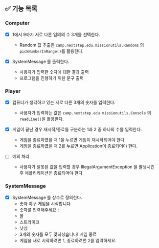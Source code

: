 ## ✅ 기능 목록

### Computer

- [x] 1에서 9까지 서로 다른 임의의 수 3개를 선택한다.
  - Random 값 추출은 `camp.nextstep.edu.missionutils.Randoms` 의 `pickNumberInRange()`를 활용한다.

- [x] SystemMessage 를 출력한다.
  - 사용자가 입력한 숫자에 대한 결과 출력
  - 프로그램을 진행하기 위한 문구 출력

### Player

- [x] 컴퓨터가 생각하고 있는 서로 다른 3개의 숫자를 입력한다.
  - 사용자가 입력하는 값은 `camp.nextstep.edu.missionutils.Console` 의 `readLine()`을 활용한다.

- [x] 게임이 끝난 경우 재시작/종료를 구분하는 1과 2 중 하나의 수를 입력한다.
  - 게임을 종료하였을 때 1을 누르면 게임이 재시작되어야 한다.
  - 게임을 종료하였을 때 2를 누르면 Application이 종료되어야 한다.

- [ ] 예외 처리
  - 사용자가 잘못된 값을 입력할 경우 IllegalArgumentException 을 발생시킨 후 애플리케이션은 종료되어야 한다.

### SystemMessage
- [x] SystemMessage 를 상수로 정의한다.
  - 숫자 야구 게임을 시작합니다.
  - 숫자를 입력해주세요 :
  - 볼
  - 스트라이크
  - 낫싱
  - 3개의 숫자를 모두 맞히셨습니다! 게임 종료
  - 게임을 새로 시작하려면 1, 종료하려면 2를 입력하세요.
  